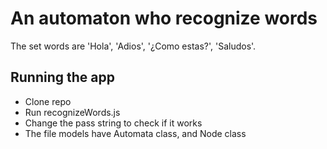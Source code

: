 # An automaton who recognize words

The set words are 'Hola', 'Adios', '¿Como estas?', 'Saludos'.

## Running the app

- Clone repo
- Run recognizeWords.js
- Change the pass string to check if it works
- The file models have Automata class, and Node class

